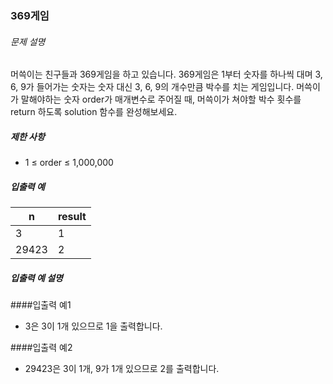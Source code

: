 ### 369게임

###### 문제 설명

머쓱이는 친구들과 369게임을 하고 있습니다. 369게임은 1부터 숫자를 하나씩 대며 3, 6, 9가 들어가는 숫자는 숫자 대신 3, 6, 9의 개수만큼 박수를 치는 게임입니다. 머쓱이가 말해야하는 숫자 order가 매개변수로 주어질 때, 머쓱이가 쳐야할 박수 횟수를 return 하도록 solution 함수를 완성해보세요.

##### 제한 사항

- 1 ≤ order ≤ 1,000,000

##### 입출력 예

| n     | result |
|-------|--------|
| 3     | 1      |
| 29423 | 2      |

##### 입출력 예 설명
####입출력 예1
- 3은 3이 1개 있으므로 1을 출력합니다.

####입출력 예2
- 29423은 3이 1개, 9가 1개 있으므로 2를 출력합니다.